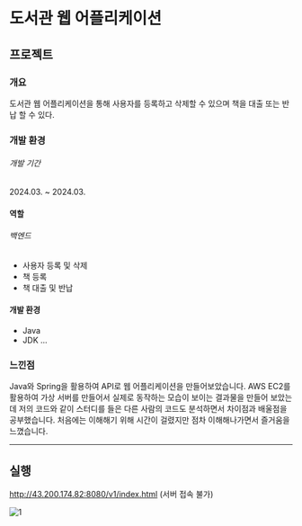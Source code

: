 # 도서관 웹 어플리케이션
## 프로젝트

### 개요
도서관 웹 어플리케이션을 통해 사용자를 등록하고 삭제할 수 있으며 책을 대출 또는 반납 할 수 있다.

### 개발 환경
###### 개발 기간
2024.03. ~ 2024.03.

#### 역할 
###### 백엔드
- 사용자 등록 및 삭제
- 책 등록
- 책 대출 및 반납

#### 개발 환경
- Java
- JDK ...

### 느낀점
Java와 Spring을 활용하여 API로 웹 어플리케이션을 만들어보았습니다. AWS EC2를 활용하여 가상 서버를 만들어서 실제로 동작하는 모습이 보이는 결과물을 만들어 보았는데
저의 코드와 같이 스터디를 들은 다른 사람의 코드도 분석하면서 차이점과 배울점을 공부했습니다. 처음에는 이해해기 위해 시간이 걸렸지만 점차 이해해나가면서 즐거움을 느꼈습니다.

***
## 실행 
<http://43.200.174.82:8080/v1/index.html> (서버 접속 불가) 

![1](https://github.com/lee-soohyun/library-app/assets/83999243/53322d72-15f2-42b8-8b09-4658e39e302d)
